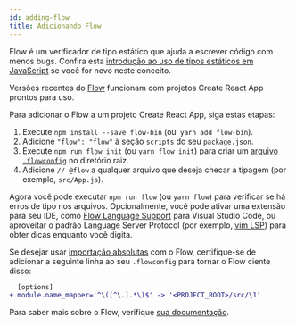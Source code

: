 ```yaml
---
id: adding-flow
title: Adicionando Flow
---
```


Flow é um verificador de tipo estático que ajuda a escrever código com menos bugs. Confira esta [introdução ao uso de tipos estáticos em JavaScript](https://medium.com/@preethikasireddy/why-use-static-types-in-javascript-part-1-8382da1e0adb) se você for novo neste conceito.

Versões recentes do [Flow](https://flow.org/) funcionam com projetos Create React App prontos para uso.

Para adicionar o Flow a um projeto Create React App, siga estas etapas:

1. Execute `npm install --save flow-bin` (ou` yarn add flow-bin`).
2. Adicione `"flow": "flow"` à seção `scripts` do seu `package.json`.
3. Execute `npm run flow init` (ou `yarn flow init`) para criar um [arquivo `.flowconfig`](https://flow.org/en/docs/config/) no diretório raiz.
4. Adicione `// @flow` a qualquer arquivo que deseja checar a tipagem (por exemplo, `src/App.js`).

Agora você pode executar `npm run flow` (ou `yarn flow`) para verificar se há erros de tipo nos arquivos.
Opcionalmente, você pode ativar uma extensão para seu IDE, como [Flow Language Support](https://github.com/flowtype/flow-for-vscode) para Visual Studio Code, ou aproveitar o padrão Language Server Protocol (por exemplo, [vim LSP](https://github.com/prabirshrestha/vim-lsp/wiki/Servers-Flow)) para obter dicas enquanto você digita.

Se desejar usar [importação absolutas](/docs/importing-a-component#absolute-imports) com o Flow,
certifique-se de adicionar a seguinte linha ao seu `.flowconfig` para tornar o Flow ciente disso:

```diff
  [options]
+ module.name_mapper='^\([^\.].*\)$' -> '<PROJECT_ROOT>/src/\1'
```
Para saber mais sobre o Flow, verifique [sua documentação](https://flow.org/).
